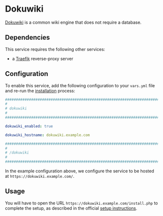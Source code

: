 # Dokuwiki

[Dokuwiki](https://dokuwiki.org/) is a common wiki engine that does not require a database.


## Dependencies

This service requires the following other services:

- a [Traefik](traefik.md) reverse-proxy server


## Configuration

To enable this service, add the following configuration to your `vars.yml` file and re-run the [installation](../installing.md) process:

```yaml
########################################################################
#                                                                      #
# dokuwiki                                                             #
#                                                                      #
########################################################################

dokuwiki_enabled: true

dokuwiki_hostname: dokuwiki.example.com

########################################################################
#                                                                      #
# /dokuwiki                                                            #
#                                                                      #
########################################################################
```

In the example configuration above, we configure the service to be hosted at `https://dokuwiki.example.com/`.

## Usage

You will have to open the URL `https://dokuwiki.example.com/install.php` to complete the setup, as described in the official [setup instructions](https://www.dokuwiki.org/installer).
